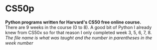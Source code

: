 # CS50p
**Python programs written for Harvard's CS50 free online course.**<br> 
There are 9 weeks in the course (0 to 8). A good bit of Python I already knew from CS50x so for that reason I only completed week 3, 5, 6, 7, 8.<br>
*The file name is what was taught and the number in parentheses in the week number*<br>
<br>
